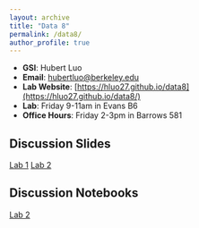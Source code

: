 ```yaml
---
layout: archive
title: "Data 8"
permalink: /data8/
author_profile: true
---
```


- **GSI**: Hubert Luo
- **Email**: hubertluo@berkeley.edu
- **Lab Website**: [https://hluo27.github.io/data8](https://hluo27.github.io/data8/)
- **Lab**: Friday 9-11am in Evans B6
- **Office Hours**: Friday 2-3pm in Barrows 581

## Discussion Slides

[Lab 1](https://github.com/hLuo27/teaching/raw/master/data8/slides/lab1.pdf)
[Lab 2](https://github.com/hLuo27/teaching/raw/master/data8/slides/lab1.pdf)

## Discussion Notebooks

[Lab 2](https://github.com/hLuo27/teaching/blob/master/data8/notebooks/lab2.ipynb)
